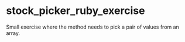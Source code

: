 # stock_picker_ruby_exercise
Small exercise where the method needs to pick a pair of values from an array.
